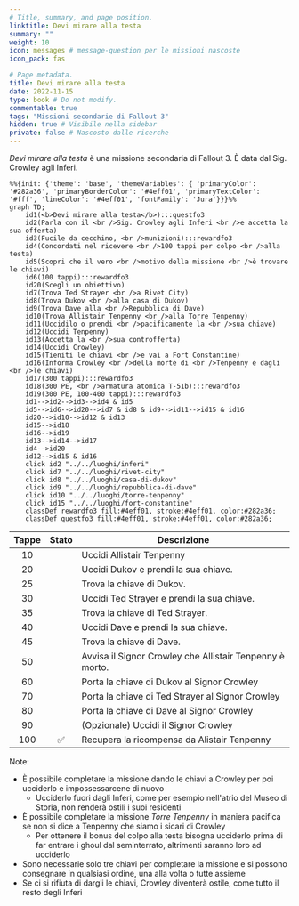 ```yaml
---
# Title, summary, and page position.
linktitle: Devi mirare alla testa
summary: ""
weight: 10
icon: messages # message-question per le missioni nascoste
icon_pack: fas

# Page metadata.
title: Devi mirare alla testa
date: 2022-11-15
type: book # Do not modify.
commentable: true
tags: "Missioni secondarie di Fallout 3"
hidden: true # Visibile nella sidebar
private: false # Nascosto dalle ricerche
---
```


*Devi mirare alla testa* è una missione secondaria di Fallout 3. È data dal Sig. Crowley agli Inferi.



```mermaid
%%{init: {'theme': 'base', 'themeVariables': { 'primaryColor': '#282a36', 'primaryBorderColor': '#4eff01', 'primaryTextColor': '#fff', 'lineColor': '#4eff01', 'fontFamily': 'Jura'}}}%%
graph TD;
    id1(<b>Devi mirare alla testa</b>):::questfo3
    id2(Parla con il <br />Sig. Crowley agli Inferi <br />e accetta la sua offerta)
    id3(Fucile da cecchino, <br />munizioni):::rewardfo3
    id4(Concordati nel ricevere <br />100 tappi per colpo <br />alla testa)
    id5(Scopri che il vero <br />motivo della missione <br />è trovare le chiavi)
    id6(100 tappi):::rewardfo3
    id20(Scegli un obiettivo)
    id7(Trova Ted Strayer <br />a Rivet City) 
    id8(Trova Dukov <br />alla casa di Dukov)
    id9(Trova Dave alla <br />Repubblica di Dave)
    id10(Trova Allistair Tenpenny <br />alla Torre Tenpenny)
    id11(Uccidilo o prendi <br />pacificamente la <br />sua chiave)
    id12(Uccidi Tenpenny)
    id13(Accetta la <br />sua controfferta) 
    id14(Uccidi Crowley)
    id15(Tieniti le chiavi <br />e vai a Fort Constantine)
    id16(Informa Crowley <br />della morte di <br />Tenpenny e dagli <br />le chiavi)
    id17(300 tappi):::rewardfo3
    id18(300 PE, <br />armatura atomica T-51b):::rewardfo3
    id19(300 PE, 100-400 tappi):::rewardfo3
    id1-->id2-->id3-->id4 & id5
    id5-->id6-->id20-->id7 & id8 & id9-->id11-->id15 & id16
    id20-->id10-->id12 & id13
    id15-->id18
    id16-->id19
    id13-->id14-->id17
    id4-->id20
    id12-->id15 & id16
    click id2 "../../luoghi/inferi"
    click id7 "../../luoghi/rivet-city"
    click id8 "../../luoghi/casa-di-dukov"
    click id9 "../../luoghi/repubblica-di-dave"
    click id10 "../../luoghi/torre-tenpenny"
    click id15 "../../luoghi/fort-constantine"
    classDef rewardfo3 fill:#4eff01, stroke:#4eff01, color:#282a36;
    classDef questfo3 fill:#4eff01, stroke:#4eff01, color:#282a36;
```

| Tappe |       Stato        | Descrizione                                              |
| :---: | :----------------: | -------------------------------------------------------- |
|  10   |                    | Uccidi Allistair Tenpenny                                |
|  20   |                    | Uccidi Dukov e prendi la sua chiave.                     |
|  25   |                    | Trova la chiave di Dukov.                                |
|  30   |                    | Uccidi Ted Strayer e prendi la sua chiave.               |
|  35   |                    | Trova la chiave di Ted Strayer.                          |
|  40   |                    | Uccidi Dave e prendi la sua chiave.                      |
|  45   |                    | Trova la chiave di Dave.                                 |
|  50   |                    | Avvisa il Signor Crowley che Allistair Tenpenny è morto. |
|  60   |                    | Porta la chiave di Dukov al Signor Crowley               |
|  70   |                    | Porta la chiave di Ted Strayer al Signor Crowley         |
|  80   |                    | Porta la chiave di Dave al Signor Crowley                |
|  90   |                    | (Opzionale) Uccidi il Signor Crowley                     |
|  100  | :white_check_mark: | Recupera la ricompensa da Alistair Tenpenny              |

Note:
- È possibile completare la missione dando le chiavi a Crowley per poi ucciderlo e impossessarcene di nuovo
  - Ucciderlo fuori dagli Inferi, come per esempio nell'atrio del Museo di Storia, non renderà ostili i suoi residenti
- È possibile completare la missione *Torre Tenpenny* in maniera pacifica se non si dice a Tenpenny che siamo i sicari di Crowley
  - Per ottenere il bonus del colpo alla testa bisogna ucciderlo prima di far entrare i ghoul dal seminterrato, altrimenti saranno loro ad ucciderlo
- Sono necessarie solo tre chiavi per completare la missione e si possono consegnare in qualsiasi ordine, una alla volta o tutte assieme
- Se ci si rifiuta di dargli le chiavi, Crowley diventerà ostile, come tutto il resto degli Inferi